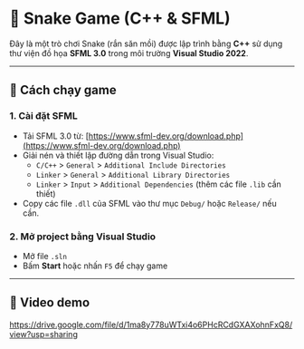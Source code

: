 # 🐍 Snake Game (C++ & SFML)

Đây là một trò chơi Snake (rắn săn mồi) được lập trình bằng **C++** sử dụng thư viện đồ họa **SFML 3.0** trong môi trường **Visual Studio 2022**.

---

## 🚀 Cách chạy game

### 1. Cài đặt SFML

- Tải SFML 3.0 từ: [https://www.sfml-dev.org/download.php](https://www.sfml-dev.org/download.php)
- Giải nén và thiết lập đường dẫn trong Visual Studio:
  - `C/C++` > `General` > `Additional Include Directories`
  - `Linker` > `General` > `Additional Library Directories`
  - `Linker` > `Input` > `Additional Dependencies` (thêm các file `.lib` cần thiết)
- Copy các file `.dll` của SFML vào thư mục `Debug/` hoặc `Release/` nếu cần.

### 2. Mở project bằng Visual Studio

- Mở file `.sln`
- Bấm **Start** hoặc nhấn `F5` để chạy game

---

## 📸 Video demo

https://drive.google.com/file/d/1ma8y778uWTxi4o6PHcRCdGXAXohnFxQ8/view?usp=sharing
